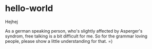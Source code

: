 # hello-world

Hejhej

As a german speaking person, who's slightly affected by Asperger's syndrom, free talking is a bit difficult for me. 
So for the grammar loving people, please show a little understanding for that. =)
